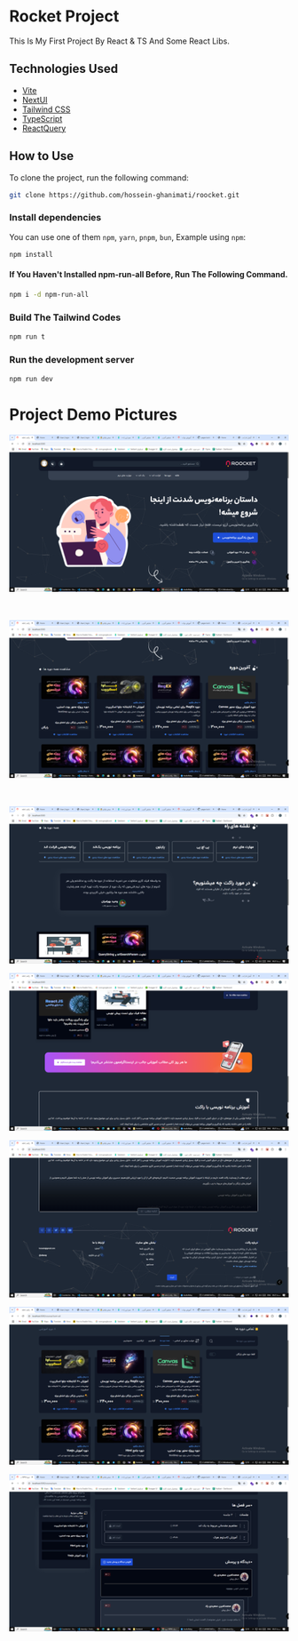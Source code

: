 # Rocket Project

This Is My First Project By React & TS And Some React Libs.

## Technologies Used

- [Vite](https://vitejs.dev/guide/)
- [NextUI](https://nextui.org)
- [Tailwind CSS](https://tailwindcss.com)
- [TypeScript](https://www.typescriptlang.org)
- [ReactQuery](https://tanstack.com/query/latest/docs/framework/react/overview)

## How to Use

To clone the project, run the following command:

```bash
git clone https://github.com/hossein-ghanimati/roocket.git
```

### Install dependencies

You can use one of them `npm`, `yarn`, `pnpm`, `bun`, Example using `npm`:

```bash
npm install
```
#### If You Haven't Installed npm-run-all Before, Run The Following Command.

```bash
npm i -d npm-run-all
```

### Build The Tailwind Codes

```bash
npm run t
```
### Run the development server

```bash
npm run dev
```

# Project Demo Pictures
![Project Screenshot](https://raw.githubusercontent.com/hossein-ghanimati/roocket/refs/heads/main/demo/1.png)
<br>  
<br>  

![Project Screenshot](https://raw.githubusercontent.com/hossein-ghanimati/roocket/refs/heads/main/demo/2.png)
<br>  
<br>  

![Project Screenshot](https://raw.githubusercontent.com/hossein-ghanimati/roocket/refs/heads/main/demo/3.png)
<br>  

![Project Screenshot](https://raw.githubusercontent.com/hossein-ghanimati/roocket/refs/heads/main/demo/4.png)
<br>  

![Project Screenshot](https://raw.githubusercontent.com/hossein-ghanimati/roocket/refs/heads/main/demo/5.png)
<br>  

![Project Screenshot](https://raw.githubusercontent.com/hossein-ghanimati/roocket/refs/heads/main/demo/6.png)
<br>  

![Project Screenshot](https://raw.githubusercontent.com/hossein-ghanimati/roocket/refs/heads/main/demo/7.png)

